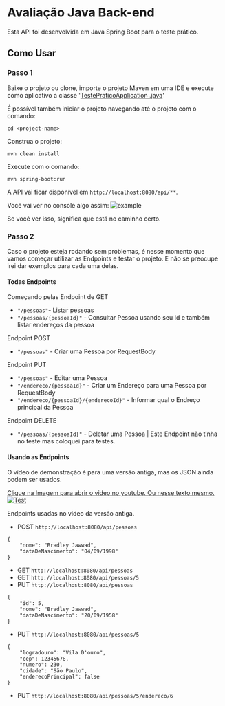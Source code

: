 
# Avaliação Java Back-end

Esta API foi desenvolvida em Java Spring Boot para o teste prático.


## Como Usar

### Passo 1

Baixe o projeto ou clone, importe o projeto Maven em uma IDE e execute como aplicativo a classe '[TestePraticoApplication .java](https://github.com/jawwadbr/TestePraticoAPI/blob/main/src/main/java/com/jawbr/testepratico/ApiPessoaApplication.java)'

É possível também iniciar o projeto navegando até o projeto com o comando:

`cd <project-name>`

Construa o projeto:

`mvn clean install`

Execute com o comando:

`mvn spring-boot:run`

A API vai ficar disponível em `http://localhost:8080/api/**`.

Você vai ver no console algo assim: 
![](https://i.imgur.com/Kv7uDed.png "example")

Se você ver isso, significa que está no caminho certo.

### Passo 2

Caso o projeto esteja rodando sem problemas, é nesse momento que vamos começar utilizar as Endpoints e testar o projeto. E não se preocupe irei dar exemplos para cada uma delas.

#### Todas Endpoints
Começando pelas Endpoint de GET  

- ```"/pessoas"```- Listar pessoas
- ```"/pessoas/{pessoaId}"``` - Consultar Pessoa usando seu Id e também listar endereços da pessoa

Endpoint POST  

- ```"/pessoas"``` - Criar uma Pessoa por RequestBody

Endpoint PUT  

- ```"/pessoas"``` - Editar uma Pessoa
- ```"/endereco/{pessoaId}"``` - Criar um Endereço para uma Pessoa por RequestBody
- ```"/endereco/{pessoaId}/{enderecoId}"``` - Informar qual o Endreço principal da Pessoa

Endpoint DELETE  

- ```"/pessoas/{pessoaId}"``` - Deletar uma Pessoa | Este Endpoint não tinha no teste mas coloquei para testes.

#### Usando as Endpoints

O vídeo de demonstração é para uma versão antiga, mas os JSON ainda podem ser usados.

[Clique na Imagem para abrir o video no youtube. Ou nesse texto mesmo.](https://www.youtube.com/watch?v=sOkYpMelZ18 "link")
[![Test](https://i.imgur.com/vKtjKxd.png)](https://www.youtube.com/watch?v=sOkYpMelZ18 "Test")

Endpoints usadas no vídeo da versão antiga.  

- POST ```http://localhost:8080/api/pessoas  ```
```
{
    "nome": "Bradley Jawwad",
    "dataDeNascimento": "04/09/1998"
}
```
- GET ```http://localhost:8080/api/pessoas  ```
- GET ```http://localhost:8080/api/pessoas/5  ```
- PUT ```http://localhost:8080/api/pessoas  ```
```
{
    "id": 5,
    "nome": "Bradley Jawwad",
    "dataDeNascimento": "20/09/1958"
}
```
- PUT ```http://localhost:8080/api/pessoas/5  ```
```
{
    "logradouro": "Vila D'ouro",
    "cep": 12345678,
    "numero": 230,
    "cidade": "São Paulo",
    "enderecoPrincipal": false
}
```
- PUT ```http://localhost:8080/api/pessoas/5/endereco/6```

